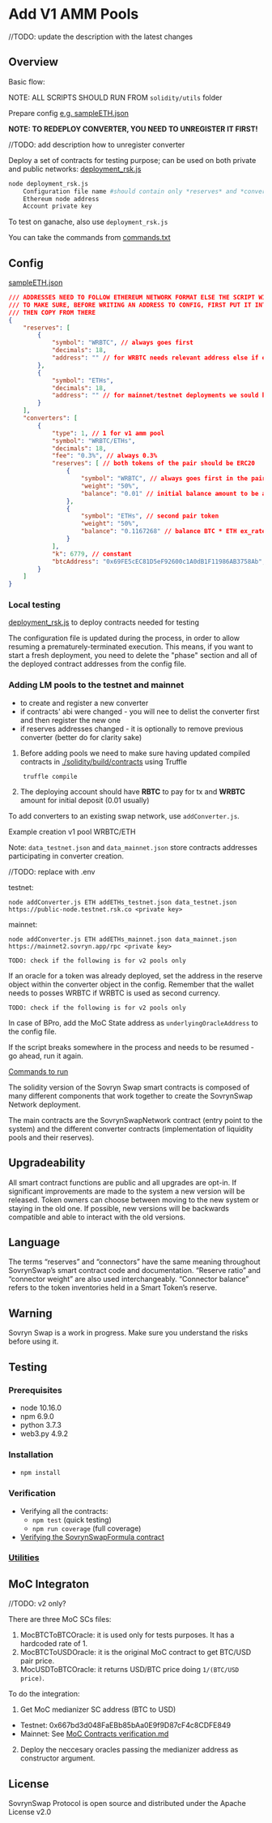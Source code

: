 ﻿# Add V1 AMM Pools

//TODO: update the description with the latest changes

## Overview

Basic flow:

NOTE: ALL SCRIPTS SHOULD RUN FROM ```solidity/utils``` folder

Prepare config [e.g. sampleETH.json](solidity/utils/sampleETH.json)

**NOTE: TO REDEPLOY CONVERTER, YOU NEED TO UNREGISTER IT FIRST!**   

//TODO: add description how to unregister converter

Deploy a set of contracts for testing purpose; can be used on both private and public networks:
[deployment_rsk.js](solidity/utils/deployment_rsk.js)  

```bash
node deployment_rsk.js
    Configuration file name #should contain only *reserves* and *converters*
    Ethereum node address
    Account private key
```  

To test on ganache, also use ```deployment_rsk.js```

You can take the commands from [commands.txt](solidity/utils/command.txt)  

## Config

[sampleETH.json](solidity/utils/sampleETH.json)

```json
/// ADDRESSES NEED TO FOLLOW ETHEREUM NETWORK FORMAT ELSE THE SCRIPT WILL FAIL
/// TO MAKE SURE, BEFORE WRITING AN ADDRESS TO CONFIG, FIRST PUT IT INTO SEARCH IN E.G. https://etherscan.io/
/// THEN COPY FROM THERE
{
    "reserves": [
        {
            "symbol": "WRBTC", // always goes first
            "decimals": 18,
            "address": "" // for WRBTC needs relevant address else if empty the token will be created
        },
        {
            "symbol": "ETHs",
            "decimals": 18,
            "address": "" // for mainnet/testnet deployments we sould have addresses; if empty the token will be created  
        }
    ],
    "converters": [
        {
            "type": 1, // 1 for v1 amm pool
            "symbol": "WRBTC/ETHs",
            "decimals": 18,
            "fee": "0.3%", // always 0.3%
            "reserves": [ // both tokens of the pair should be ERC20
                {
                    "symbol": "WRBTC", // always goes first in the pair
                    "weight": "50%",
                    "balance": "0.01" // initial balance amount to be added to the pool
                },
                {
                    "symbol": "ETHs", // second pair token
                    "weight": "50%",
                    "balance": "0.1167268" // balance BTC * ETH ex_rate, should be set right before deployment 
                }
            ],
            "k": 6779, // constant
            "btcAddress": "0x69FE5cEC81D5eF92600c1A0dB1F11986AB3758Ab", //e.g. testnet WRBTC address
        }
    ]
}
``` 

### Local testing

[deployment_rsk.js](solidity/utils/deployment_rsk.js) to deploy contracts needed for testing  

The configuration file is updated during the process, in order to allow resuming a prematurely-terminated execution. This means, if you want to start a fresh deployment, you need to delete the "phase" section and all of the deployed contract addresses from the config file.  

### Adding LM pools to the testnet and mainnet
-  to create and register a new converter
-  if contracts' abi were changed - you will nee to delist the converter first and then register the new one
-  if reserves addresses changed - it is optionally to remove previous converter (better do for clarity sake) 

1. Before adding pools we need to make sure having updated compiled contracts in [./solidity/build/contracts](./solidity/build/contracts) using Truffle
```shell
    truffle compile
```
2. The deploying account should have **RBTC** to pay for tx and **WRBTC** amount for initial deposit (0.01 usually)

To add converters to an existing swap network, use ```addConverter.js```.

Example creation v1 pool WRBTC/ETH  

Note: `data_testnet.json` and `data_mainnet.json` store contracts addresses participating in converter creation.

//TODO: replace <private key> with .env 

testnet:  

```node addConverter.js ETH addETHs_testnet.json data_testnet.json https://public-node.testnet.rsk.co <private key>```  

mainnet:  

```node addConverter.js ETH addETHs_mainnet.json data_mainnet.json https://mainnet2.sovryn.app/rpc <private key>```

```TODO: check if the following is for v2 pools only```

If an oracle for a token was already deployed, set the address in the reserve object within the converter object in the config. Remember that the wallet needs to posses WRBTC if WRBTC is used as second currency.  

```TODO: check if the following is for v2 pools only```

In case of BPro, add the MoC State address as  ```underlyingOracleAddress``` to the config file.

If the script breaks somewhere in the process and needs to be resumed - go ahead, run it again.

[Commands to run](solidity/utils/command.txt)

The solidity version of the Sovryn Swap smart contracts is composed of many different components that work together to create the SovrynSwap Network deployment.

The main contracts are the SovrynSwapNetwork contract (entry point to the system) and the different converter contracts (implementation of liquidity pools and their reserves).

## Upgradeability

All smart contract functions are public and all upgrades are opt-in. If significant improvements are made to the system a new version will be released. Token owners can choose between moving to the new system or staying in the old one. If possible, new versions will be backwards compatible and able to interact with the old versions.

## Language

The terms “reserves” and “connectors” have the same meaning throughout SovrynSwap’s smart contract code and documentation. “Reserve ratio” and “connector weight” are also used interchangeably. “Connector balance” refers to the token inventories held in a Smart Token’s reserve.

## Warning

Sovryn Swap is a work in progress. Make sure you understand the risks before using it.

## Testing

### Prerequisites

* node 10.16.0
* npm 6.9.0
* python 3.7.3
* web3.py 4.9.2

### Installation

* `npm install`

### Verification

* Verifying all the contracts:
  * `npm test` (quick testing)
  * `npm run coverage` (full coverage)
* [Verifying the SovrynSwapFormula contract](solidity/python/README.md)

### [Utilities](solidity/utils/README.md)

## MoC Integraton

//TODO: v2 only?  

There are three MoC SCs files:
1. MocBTCToBTCOracle: it is used only for tests purposes. It has a hardcoded rate of 1.
2. MocBTCToUSDOracle: it is the original MoC contract to get BTC/USD pair price.
3. MocUSDToBTCOracle: it returns USD/BTC price doing `1/(BTC/USD price)`.

To do the integration:

1. Get MoC medianizer SC address (BTC to USD)
  - Testnet: 0x667bd3d048FaEBb85bAa0E9f9D87cF4c8CDFE849
  - Mainnet: See [MoC Contracts verification.md](https://github.com/money-on-chain/main-RBTC-contract/blob/master/Contracts%20verification.md)
2. Deploy the neccesary oracles passing the medianizer address as constructor argument.

## License

SovrynSwap Protocol is open source and distributed under the Apache License v2.0
